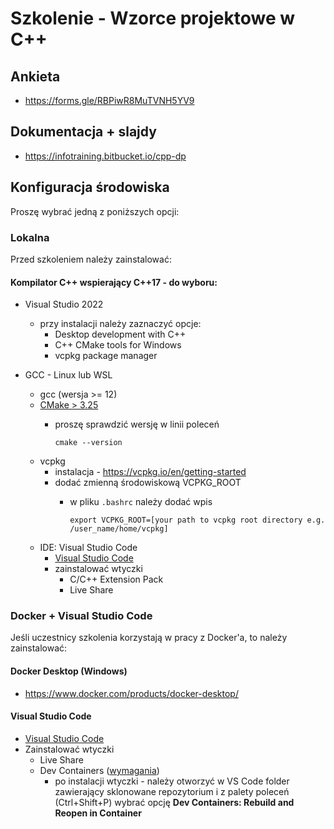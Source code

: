 # Szkolenie - Wzorce projektowe w C++ #

## Ankieta 

* https://forms.gle/RBPiwR8MuTVNH5YV9

## Dokumentacja + slajdy

* https://infotraining.bitbucket.io/cpp-dp

## Konfiguracja środowiska

Proszę wybrać jedną z poniższych opcji:

### Lokalna

Przed szkoleniem należy zainstalować:

#### Kompilator C++ wspierający C++17 - do wyboru:
  * Visual Studio 2022
    * przy instalacji należy zaznaczyć opcje:
      * Desktop development with C++
      * C++ CMake tools for Windows
      * vcpkg package manager

  * GCC - Linux lub WSL
    * gcc (wersja >= 12)
    * [CMake > 3.25](https://cmake.org/)
      * proszę sprawdzić wersję w linii poleceń        
  
        ```
        cmake --version
        ```
    * vcpkg
      * instalacja - https://vcpkg.io/en/getting-started
      * dodać zmienną środowiskową VCPKG_ROOT
        * w pliku `.bashrc` należy dodać wpis

          ```
          export VCPKG_ROOT=[your path to vcpkg root directory e.g. /user_name/home/vcpkg]
          ```
    * IDE: Visual Studio Code
      * [Visual Studio Code](https://code.visualstudio.com/)
      * zainstalować wtyczki
        * C/C++ Extension Pack
        * Live Share

### Docker + Visual Studio Code

Jeśli uczestnicy szkolenia korzystają w pracy z Docker'a, to należy zainstalować:

#### Docker Desktop (Windows)

* https://www.docker.com/products/docker-desktop/

#### Visual Studio Code

* [Visual Studio Code](https://code.visualstudio.com/)
* Zainstalować wtyczki
  * Live Share
  * Dev Containers ([wymagania](https://code.visualstudio.com/docs/devcontainers/containers#_system-requirements))
    * po instalacji wtyczki - należy otworzyć w VS Code folder zawierający sklonowane repozytorium i
      z palety poleceń (Ctrl+Shift+P) wybrać opcję **Dev Containers: Rebuild and Reopen in Container**